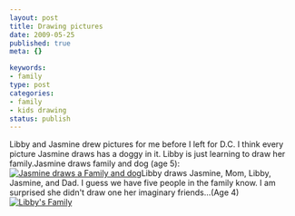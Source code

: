 ```yaml
--- 
layout: post
title: Drawing pictures
date: 2009-05-25
published: true
meta: {}

keywords: 
- family
type: post
categories: 
- family
- kids drawing
status: publish
---
```

Libby and Jasmine drew pictures for me before I left for D.C.  I think every picture Jasmine draws has a doggy in it.  Libby is just learning to draw her family.Jasmine draws family and dog (age 5):[![Jasmine draws a Family and dog](http://media.eick.us/2011/05/3562548133_8c5227813e.jpg)](http://www.flickr.com/photos/19429588@N00/3562548133 "View 'Jasmine draws a Family and dog' on Flickr.com")Libby draws Jasmine, Mom, Libby, Jasmine, and Dad.  I guess we have five people in the family know.  I am surprised she didn't draw one her imaginary friends...(Age 4)[![Libby's Family](http://media.eick.us/2011/05/3563362998_0873e84709.jpg)](http://www.flickr.com/photos/19429588@N00/3563362998 "View 'Libby's Family' on Flickr.com")
